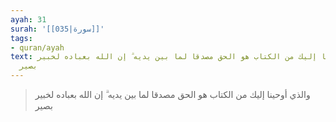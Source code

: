 ```yaml
---
ayah: 31
surah: '[[035|سورة]]'
tags:
- quran/ayah
text: والذي أوحينا إليك من الكتاب هو الحق مصدقا لما بين يديه ۗ إن الله بعباده لخبير
  بصير
---
```

> والذي أوحينا إليك من الكتاب هو الحق مصدقا لما بين يديه ۗ إن الله بعباده لخبير بصير
